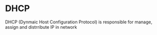 # DHCP

DHCP (Dynmaic Host Configuration Protocol) is responsible for manage, assign and distrribute IP  in network
